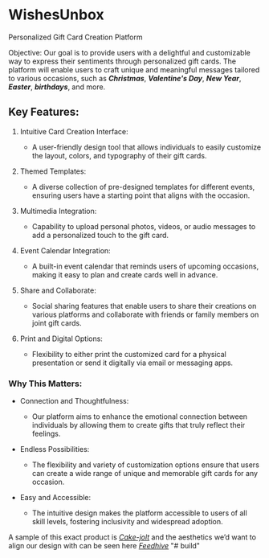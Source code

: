 # WishesUnbox

Personalized Gift Card Creation Platform

Objective:
Our goal is to provide users with a delightful and customizable way to express their sentiments through personalized gift cards. The platform will enable users to craft unique and meaningful messages tailored to various occasions, such as **_Christmas_**, **_Valentine's Day_**, **_New Year_**, **_Easter_**, **_birthdays_**, and more.

## Key Features:

1. Intuitive Card Creation Interface:

   - A user-friendly design tool that allows individuals to easily customize the layout, colors, and typography of their gift cards.

1. Themed Templates:

   - A diverse collection of pre-designed templates for different events, ensuring users have a starting point that aligns with the occasion.

1. Multimedia Integration:

   - Capability to upload personal photos, videos, or audio messages to add a personalized touch to the gift card.

1. Event Calendar Integration:

   - A built-in event calendar that reminds users of upcoming occasions, making it easy to plan and create cards well in advance.

1. Share and Collaborate:

   - Social sharing features that enable users to share their creations on various platforms and collaborate with friends or family members on joint gift cards.

1. Print and Digital Options:
   - Flexibility to either print the customized card for a physical presentation or send it digitally via email or messaging apps.

### Why This Matters:

- Connection and Thoughtfulness:

  - Our platform aims to enhance the emotional connection between individuals by allowing them to create gifts that truly reflect their feelings.

- Endless Possibilities:

  - The flexibility and variety of customization options ensure that users can create a wide range of unique and memorable gift cards for any occasion.

- Easy and Accessible:
  - The intuitive design makes the platform accessible to users of all skill levels, fostering inclusivity and widespread adoption.

A sample of this exact product is [_Cake-jolt_](https://cake-jolt.vercel.app) and the aesthetics we’d want to align our design with can be seen here [_Feedhive_](https://www.feedhive.com/)
"# build" 

